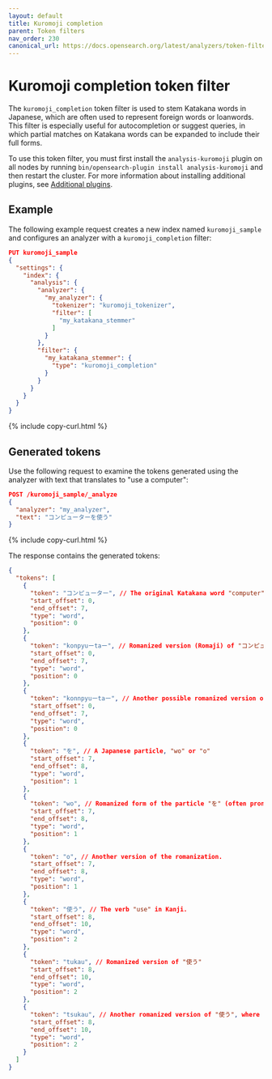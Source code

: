 ```yaml
---
layout: default
title: Kuromoji completion
parent: Token filters
nav_order: 230
canonical_url: https://docs.opensearch.org/latest/analyzers/token-filters/kuromoji-completion/
---
```


# Kuromoji completion token filter

The `kuromoji_completion` token filter is used to stem Katakana words in Japanese, which are often used to represent foreign words or loanwords. This filter is especially useful for autocompletion or suggest queries, in which partial matches on Katakana words can be expanded to include their full forms.

To use this token filter, you must first install the `analysis-kuromoji` plugin on all nodes by running `bin/opensearch-plugin install analysis-kuromoji` and then restart the cluster. For more information about installing additional plugins, see [Additional plugins]({{site.url}}{{site.baseurl}}/install-and-configure/additional-plugins/index/).

## Example

The following example request creates a new index named `kuromoji_sample` and configures an analyzer with a `kuromoji_completion` filter:

```json
PUT kuromoji_sample
{
  "settings": {
    "index": {
      "analysis": {
        "analyzer": {
          "my_analyzer": {
            "tokenizer": "kuromoji_tokenizer",
            "filter": [
              "my_katakana_stemmer"
            ]
          }
        },
        "filter": {
          "my_katakana_stemmer": {
            "type": "kuromoji_completion"
          }
        }
      }
    }
  }
}
```
{% include copy-curl.html %}

## Generated tokens

Use the following request to examine the tokens generated using the analyzer with text that translates to "use a computer":

```json
POST /kuromoji_sample/_analyze
{
  "analyzer": "my_analyzer",
  "text": "コンピューターを使う"
}
```
{% include copy-curl.html %}

The response contains the generated tokens:

```json
{
  "tokens": [
    {
      "token": "コンピューター", // The original Katakana word "computer".
      "start_offset": 0,
      "end_offset": 7,
      "type": "word",
      "position": 0
    },
    {
      "token": "konpyuーtaー", // Romanized version (Romaji) of "コンピューター".
      "start_offset": 0,
      "end_offset": 7,
      "type": "word",
      "position": 0
    },
    {
      "token": "konnpyuーtaー", // Another possible romanized version of "コンピューター" (with a slight variation in the spelling).
      "start_offset": 0,
      "end_offset": 7,
      "type": "word",
      "position": 0
    },
    {
      "token": "を", // A Japanese particle, "wo" or "o"
      "start_offset": 7,
      "end_offset": 8,
      "type": "word",
      "position": 1
    },
    {
      "token": "wo", // Romanized form of the particle "を" (often pronounced as "o").
      "start_offset": 7,
      "end_offset": 8,
      "type": "word",
      "position": 1
    },
    {
      "token": "o", // Another version of the romanization.
      "start_offset": 7,
      "end_offset": 8,
      "type": "word",
      "position": 1
    },
    {
      "token": "使う", // The verb "use" in Kanji.
      "start_offset": 8,
      "end_offset": 10,
      "type": "word",
      "position": 2
    },
    {
      "token": "tukau", // Romanized version of "使う"
      "start_offset": 8,
      "end_offset": 10,
      "type": "word",
      "position": 2
    },
    {
      "token": "tsukau", // Another romanized version of "使う", where "tsu" is more phonetically correct
      "start_offset": 8,
      "end_offset": 10,
      "type": "word",
      "position": 2
    }
  ]
}
```